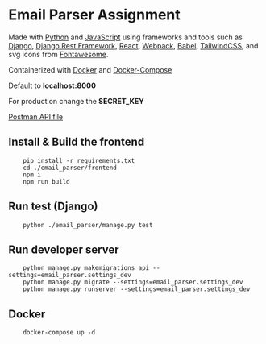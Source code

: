 # Email Parser Assignment

Made with [Python](https://www.python.org/) and [JavaScript](https://developer.mozilla.org/en-US/docs/Web/javascript) using frameworks and tools such as [Django](https://www.djangoproject.com/), [Django Rest Framework](https://www.django-rest-framework.org/), [React](https://reactjs.org/), [Webpack](https://webpack.js.org/), [Babel](https://babeljs.io/), [TailwindCSS](https://tailwindcss.com/), and svg icons from [Fontawesome](https://fontawesome.com/).

Containerized with [Docker](https://www.docker.com/) and [Docker-Compose](https://docs.docker.com/engine/reference/commandline/compose/)

Default to **localhost:8000**

For production change the **SECRET_KEY**

[Postman API file](./email_parser/test_assets/email_assessment.postman_collection.json) 

## Install & Build the frontend

```
    pip install -r requirements.txt
    cd ./email_parser/frontend
    npm i
    npm run build
```

## Run test (Django)

```
    python ./email_parser/manage.py test
```

## Run developer server

```
    python manage.py makemigrations api --settings=email_parser.settings_dev 
    python manage.py migrate --settings=email_parser.settings_dev 
    python manage.py runserver --settings=email_parser.settings_dev
```

## Docker

```
    docker-compose up -d
```
